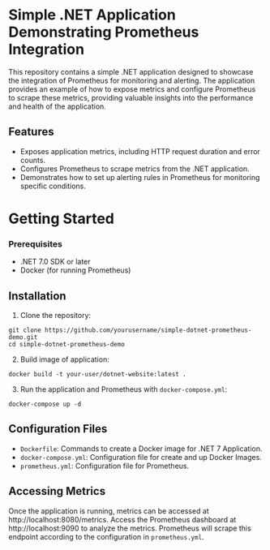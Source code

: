 # Simple .NET Application Demonstrating Prometheus Integration

This repository contains a simple .NET application designed to showcase the integration of Prometheus for monitoring and alerting. The application provides an example of how to expose metrics and configure Prometheus to scrape these metrics, providing valuable insights into the performance and health of the application.

## Features

* Exposes application metrics, including HTTP request duration and error counts.
* Configures Prometheus to scrape metrics from the .NET application.
* Demonstrates how to set up alerting rules in Prometheus for monitoring specific conditions.

# Getting Started
### Prerequisites
* .NET 7.0 SDK or later
* Docker (for running Prometheus)

## Installation
1. Clone the repository:
```
git clone https://github.com/yourusername/simple-dotnet-prometheus-demo.git
cd simple-dotnet-prometheus-demo
```

2. Build image of application:
```
docker build -t your-user/dotnet-website:latest .
```

3. Run the application and Prometheus with `docker-compose.yml`:
```
docker-compose up -d
```

## Configuration Files
* `Dockerfile`: Commands to create a Docker image for .NET 7 Application.
* `docker-compose.yml`: Configuration file for create and up Docker Images.
* `prometheus.yml`: Configuration file for Prometheus.

## Accessing Metrics
Once the application is running, metrics can be accessed at http://localhost:8080/metrics.
Access the Prometheus dashboard at http://localhost:9090 to analyze the metrics.
Prometheus will scrape this endpoint according to the configuration in `prometheus.yml`.
